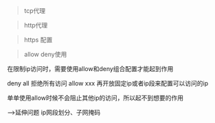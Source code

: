 > tcp代理

> http代理

>https 配置



>allow deny使用

在限制ip访问时，需要使用allow和deny组合配置才能起到作用

deny all 拒绝所有访问
allow xxx 再开放固定ip或者ip段来配置可以访问的ip

单单使用allow时候不会阻止其他ip的访问，所以起不到想要的作用

-->延伸问题 ip网段划分、子网掩码
